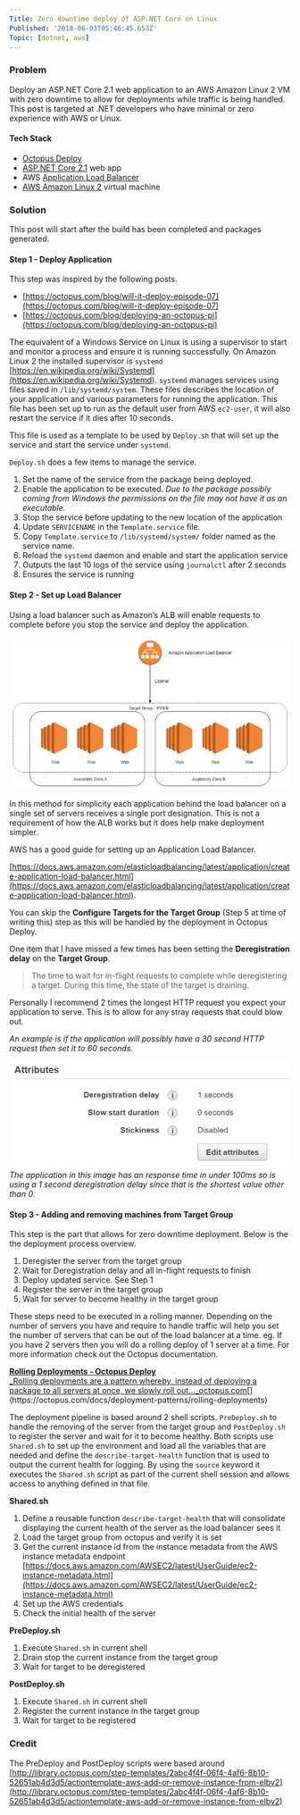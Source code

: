 ```yaml
---
Title: Zero downtime deploy of ASP.NET Core on Linux
Published: '2018-06-03T05:46:45.653Z'
Topic: [dotnet, aws]
---
```


### Problem

Deploy an ASP.NET Core 2.1 web application to an AWS Amazon Linux 2 VM with zero downtime to allow for deployments while traffic is being handled. This post is targeted at .NET developers who have minimal or zero experience with AWS or Linux.

#### Tech Stack

*   [Octopus Deploy](https://octopus.com/)
*   [ASP.NET Core 2.1](https://docs.microsoft.com/en-us/aspnet/core/?view=aspnetcore-2.1) web app
*   AWS [Application Load Balancer](https://docs.aws.amazon.com/elasticloadbalancing/latest/application/introduction.html)
*   [AWS Amazon Linux 2](https://aws.amazon.com/amazon-linux-2/) virtual machine

### Solution

This post will start after the build has been completed and packages generated.

#### Step 1 - Deploy Application

This step was inspired by the following posts.

*   [https://octopus.com/blog/will-it-deploy-episode-07](https://octopus.com/blog/will-it-deploy-episode-07)
*   [https://octopus.com/blog/deploying-an-octopus-pi](https://octopus.com/blog/deploying-an-octopus-pi)

The equivalent of a Windows Service on Linux is using a supervisor to start and monitor a process and ensure it is running successfully. On Amazon Linux 2 the installed supervisor is `systemd` [https://en.wikipedia.org/wiki/Systemd](https://en.wikipedia.org/wiki/Systemd). `systemd` manages services using files saved in `/lib/systemd/system`. These files describes the location of your application and various parameters for running the application. This file has been set up to run as the default user from AWS `ec2-user`, it will also restart the service if it dies after 10 seconds.

This file is used as a template to be used by `Deploy.sh` that will set up the service and start the service under `systemd`.

`Deploy.sh` does a few items to manage the service.

1.  Set the name of the service from the package being deployed.
2.  Enable the application to be executed. _Due to the package possibly coming from Windows the permissions on the file may not have it as an executable._
3.  Stop the service before updating to the new location of the application
4.  Update `SERVICENAME` in the `Template.service` file.
5.  Copy `Template.service` to `/lib/systemd/system/` folder named as the service name.
6.  Reload the `systemd` daemon and enable and start the application service
7.  Outputs the last 10 logs of the service using `journalctl` after 2 seconds
8.  Ensures the service is running

#### Step 2 - Set up Load Balancer

Using a load balancer such as Amazon’s ALB will enable requests to complete before you stop the service and deploy the application.

![Load balancer design](/blog/posts/img/1__gQaa4OKFICJGj__ajdcDItA.jpeg)

In this method for simplicity each application behind the load balancer on a single set of servers receives a single port designation. This is not a requirement of how the ALB works but it does help make deployment simpler.

AWS has a good guide for setting up an Application Load Balancer.

[https://docs.aws.amazon.com/elasticloadbalancing/latest/application/create-application-load-balancer.html](https://docs.aws.amazon.com/elasticloadbalancing/latest/application/create-application-load-balancer.html).

You can skip the **Configure Targets for the Target Group** (Step 5 at time of writing this) step as this will be handled by the deployment in Octopus Deploy.

One item that I have missed a few times has been setting the **Deregistration delay** on the **Target Group**.

> The time to wait for in-flight requests to complete while deregistering a target. During this time, the state of the target is draining.

Personally I recommend 2 times the longest HTTP request you expect your application to serve. This is to allow for any stray requests that could blow out.

_An example is if the application will possibly have a 30 second HTTP request then set it to 60 seconds._

![_The application in this image has an response time in under 100ms so is using a 1 second deregistration delay since that is the shortest value other than 0._](/blog/posts/img/1__UsKE7iStye07or3AopoRHA.png)
_The application in this image has an response time in under 100ms so is using a 1 second deregistration delay since that is the shortest value other than 0._

#### Step 3 - Adding and removing machines from Target Group

This step is the part that allows for zero downtime deployment. Below is the the deployment process overview.

1.  Deregister the server from the target group
2.  Wait for Deregistration delay and all in-flight requests to finish
3.  Deploy updated service. See Step 1
4.  Register the server in the target group
5.  Wait for server to become healthy in the target group

These steps need to be executed in a rolling manner. Depending on the number of servers you have and require to handle traffic will help you set the number of servers that can be out of the load balancer at a time. eg. If you have 2 servers then you will do a rolling deploy of 1 server at a time. For more information check out the Octopus documentation.

[**Rolling Deployments - Octopus Deploy**  
_Rolling deployments are a pattern whereby, instead of deploying a package to all servers at once, we slowly roll out…_octopus.com](https://octopus.com/docs/deployment-patterns/rolling-deployments "https://octopus.com/docs/deployment-patterns/rolling-deployments")[](https://octopus.com/docs/deployment-patterns/rolling-deployments)

The deployment pipeline is based around 2 shell scripts. `PreDeploy.sh` to handle the removing of the server from the target group and `PostDeploy.sh` to register the server and wait for it to become healthy. Both scripts use `Shared.sh` to set up the environment and load all the variables that are needed and define the `describe-target-health` function that is used to output the current health for logging. By using the `source` keyword it executes the `Shared.sh` script as part of the current shell session and allows access to anything defined in that file.

**Shared.sh**

1.  Define a reusable function `describe-target-health` that will consolidate displaying the current health of the server as the load balancer sees it
2.  Load the target group from octopus and verify it is set
3.  Get the current instance id from the instance metadata from the AWS instance metadata endpoint [https://docs.aws.amazon.com/AWSEC2/latest/UserGuide/ec2-instance-metadata.html](https://docs.aws.amazon.com/AWSEC2/latest/UserGuide/ec2-instance-metadata.html)
4.  Set up the AWS credentials
5.  Check the initial health of the server

**PreDeploy.sh**

1.  Execute `Shared.sh` in current shell
2.  Drain stop the current instance from the target group
3.  Wait for target to be deregistered

**PostDeploy.sh**

1.  Execute `Shared.sh` in current shell
2.  Register the current instance in the target group
3.  Wait for target to be registered

### Credit

The PreDeploy and PostDeploy scripts were based around [http://library.octopus.com/step-templates/2abc4f4f-06f4-4af6-8b10-52651ab4d3d5/actiontemplate-aws-add-or-remove-instance-from-elbv2](http://library.octopus.com/step-templates/2abc4f4f-06f4-4af6-8b10-52651ab4d3d5/actiontemplate-aws-add-or-remove-instance-from-elbv2)
